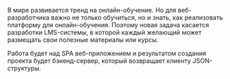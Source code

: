 В мире развивается тренд на онлайн-обучение. Но для веб-разработчика важно не только обучиться, но и знать, как реализовать платформу для онлайн-обучения. Поэтому новая задача касается разработки LMS-системы, в которой каждый желающий может размещать свои полезные материалы или курсы.

Работа будет над SPA веб-приложением и результатом создания проекта будет бэкенд-сервер, который возвращает клиенту JSON-структуры.
